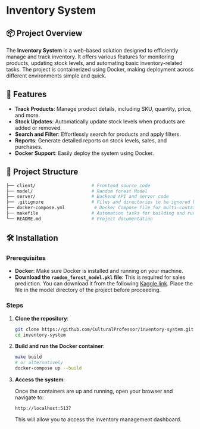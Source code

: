# Inventory System

## 📦 Project Overview
The **Inventory System** is a web-based solution designed to efficiently manage and track inventory. It offers various features for monitoring products, updating stock levels, and automating basic inventory-related tasks. The project is containerized using Docker, making deployment across different environments simple and quick.

## 🚀 Features
- **Track Products**: Manage product details, including SKU, quantity, price, and more.
- **Stock Updates**: Automatically update stock levels when products are added or removed.
- **Search and Filter**: Effortlessly search for products and apply filters.
- **Reports**: Generate detailed reports on stock levels, sales, and purchases.
- **Docker Support**: Easily deploy the system using Docker.

## 📂 Project Structure

```bash
├── client/                     # Frontend source code
├── model/                      # Random forest Model
├── server/                     # Backend API and server code
├── .gitignore                  # Files and directories to be ignored by Git
├── docker-compose.yml           # Docker Compose file for multi-container setup
├── makefile                    # Automation tasks for building and running the project
└── README.md                   # Project documentation
```

## 🛠️ Installation

### Prerequisites
- **Docker**: Make sure Docker is installed and running on your machine.
- **Download the `random_forest_model.pkl` file**: This is required for sales prediction. You can download it from the following [Kaggle link](https://www.kaggle.com/code/neerajanandcoder/walmart-sales/output). Place the file in the model directory of the project before proceeding.

### Steps

1. **Clone the repository**:

    ```bash
    git clone https://github.com/CulturalProfessor/inventory-system.git
    cd inventory-system
    ```

2. **Build and run the Docker container**:

    ```bash
    make build
    # or alternatively
    docker-compose up --build
    ```

3. **Access the system**: 

    Once the containers are up and running, open your browser and navigate to:

    ```plaintext
    http://localhost:5137
    ```

    This will allow you to access the inventory management dashboard.
